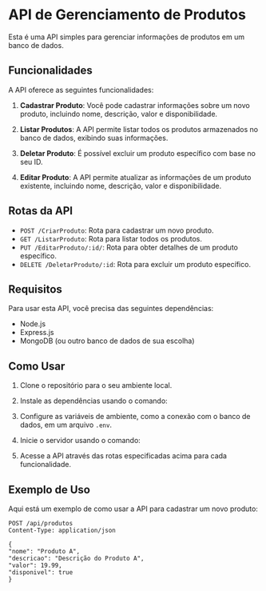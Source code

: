 # API de Gerenciamento de Produtos

Esta é uma API simples para gerenciar informações de produtos em um banco de dados.

## Funcionalidades

A API oferece as seguintes funcionalidades:

1. **Cadastrar Produto**: Você pode cadastrar informações sobre um novo produto, incluindo nome, descrição, valor e disponibilidade.

2. **Listar Produtos**: A API permite listar todos os produtos armazenados no banco de dados, exibindo suas informações.

3. **Deletar Produto**: É possível excluir um produto específico com base no seu ID.

4. **Editar Produto**: A API permite atualizar as informações de um produto existente, incluindo nome, descrição, valor e disponibilidade.

## Rotas da API

- `POST /CriarProduto`: Rota para cadastrar um novo produto.
- `GET /ListarProduto`: Rota para listar todos os produtos.
- `PUT /EditarProduto/:id/`: Rota para obter detalhes de um produto específico.
- `DELETE /DeletarProduto/:id`: Rota para excluir um produto específico.

## Requisitos

Para usar esta API, você precisa das seguintes dependências:

- Node.js
- Express.js
- MongoDB (ou outro banco de dados de sua escolha)

## Como Usar

1. Clone o repositório para o seu ambiente local.

2. Instale as dependências usando o comando:

3. Configure as variáveis de ambiente, como a conexão com o banco de dados, em um arquivo `.env`.

4. Inicie o servidor usando o comando:


5. Acesse a API através das rotas especificadas acima para cada funcionalidade.

## Exemplo de Uso

Aqui está um exemplo de como usar a API para cadastrar um novo produto:

```http
POST /api/produtos
Content-Type: application/json

{
"nome": "Produto A",
"descricao": "Descrição do Produto A",
"valor": 19.99,
"disponivel": true
}
